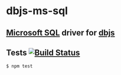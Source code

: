 # dbjs-ms-sql
##  [Microsoft  SQL](https://www.microsoft.com/en-us/cloud-platform/sql-server) driver for [dbjs](https://github.com/medikoo/dbjs#dbjs)

## Tests [![Build Status](https://travis-ci.org/medikoo/dbjs-mssql.svg)](https://travis-ci.org/medikoo/dbjs-mssql)

	$ npm test
